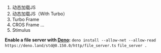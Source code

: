 1. 动态加载JS
2. 动态加载JS（With Turbo）
3. Turbo Frame
4. CROS Frame
...
7. Stimulus

**Enable a file server with [Deno](https://deno.land/manual/examples/file_server#using-the-stdhttp-file-server):**
`deno install --allow-net --allow-read https://deno.land/std@0.150.0/http/file_server.ts`
`file_server .`